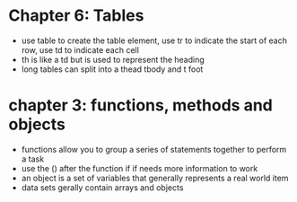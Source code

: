 # Chapter 6: Tables
- use table to create the table element, use tr to indicate the start of each row, use td to indicate each cell
- th is like a td but is used to represent the heading
- long tables can split into a thead tbody and t foot
# chapter 3: functions, methods and objects
- functions allow you to group a series of statements together to perform a task
- use the () after the function if if needs more information to work
- an object is a set of variables that generally represents a real world item
- data sets gerally contain arrays and objects
